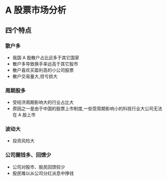 # A 股票市场分析

## 四个特点
### 散户多
- 我国 A 股散户占比远多于其它国家
- 散户多导致换手率远高于其它股市
- 散户喜欢买盈利高的小公司股票
- 散户交易量大,但亏损大
### 周期股多
- 受经济周期影响大的行业占比大
- 原因之一是由于中国的股票上市制度,一些受周期影响小的科技行业大公司无法在 A 股上市
### 波动大
- 投资风险大
### 公司圈钱多、回馈少
- 公司对股市、股民回馈较少
- 股民难以从公司分红派息中挣钱
